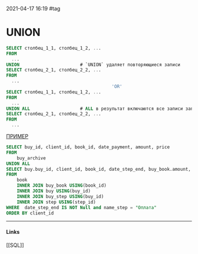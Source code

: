 2021-04-17 16:19
#tag
# UNION
```sql
SELECT столбец_1_1, столбец_1_2, ...
FROM 
  ...
UNION						# `UNION` удаляет повторяющиеся записи
SELECT столбец_2_1, столбец_2_2, ...
FROM 
  ...
										'OR'
SELECT столбец_1_1, столбец_1_2, ...
FROM 
  ...
UNION ALL					# ALL в результат включаются все записи запросов
SELECT столбец_2_1, столбец_2_2, ...
FROM 
  ...
```
[ПРИМЕР](https://stepik.org/lesson/308891/step/14?unit=291017)
```sql
SELECT buy_id, client_id, book_id, date_payment, amount, price
FROM 
    buy_archive
UNION ALL
SELECT buy.buy_id, client_id, book_id, date_step_end, buy_book.amount, price
FROM 
    book 
    INNER JOIN buy_book USING(book_id)
    INNER JOIN buy USING(buy_id) 
    INNER JOIN buy_step USING(buy_id)
    INNER JOIN step USING(step_id)                  
WHERE  date_step_end IS NOT Null and name_step = "Оплата"
ORDER BY client_id
```
_____________
#### Links
[[SQL]]